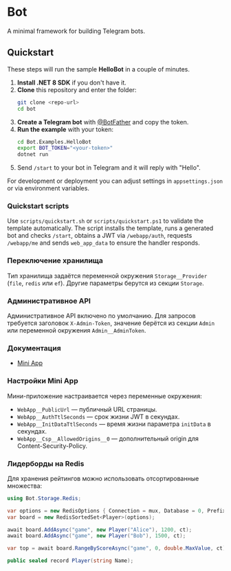 # Bot

A minimal framework for building Telegram bots.

## Quickstart

These steps will run the sample **HelloBot** in a couple of minutes.

1. **Install .NET 8 SDK** if you don't have it.
2. **Clone** this repository and enter the folder:
   ```bash
   git clone <repo-url>
   cd bot
   ```
3. **Create a Telegram bot** with [@BotFather](https://t.me/BotFather) and copy the token.
4. **Run the example** with your token:
   ```bash
   cd Bot.Examples.HelloBot
   export BOT_TOKEN="<your-token>"
   dotnet run
   ```
5. Send `/start` to your bot in Telegram and it will reply with "Hello".

For development or deployment you can adjust settings in `appsettings.json` or via environment variables.

### Quickstart scripts

Use `scripts/quickstart.sh` or `scripts/quickstart.ps1` to validate the template automatically. The script installs the template, runs a generated bot and checks `/start`, obtains a JWT via `/webapp/auth`, requests `/webapp/me` and sends `web_app_data` to ensure the handler responds.

### Переключение хранилища

Тип хранилища задаётся переменной окружения `Storage__Provider` (`file`, `redis` или `ef`).
Другие параметры берутся из секции `Storage`.

### Административное API

Административное API включено по умолчанию. Для запросов требуется заголовок `X-Admin-Token`,
значение берётся из секции `Admin` или переменной окружения `Admin__AdminToken`.

### Документация

* [Mini App](docs/miniapps.md)

### Настройки Mini App

Мини-приложение настраивается через переменные окружения:

* `WebApp__PublicUrl` — публичный URL страницы.
* `WebApp__AuthTtlSeconds` — срок жизни JWT в секундах.
* `WebApp__InitDataTtlSeconds` — время жизни параметра `initData` в секундах.
* `WebApp__Csp__AllowedOrigins__0` — дополнительный origin для Content-Security-Policy.

### Лидерборды на Redis

Для хранения рейтингов можно использовать отсортированные множества:

```csharp
using Bot.Storage.Redis;

var options = new RedisOptions { Connection = mux, Database = 0, Prefix = "lb" };
var board = new RedisSortedSet<Player>(options);

await board.AddAsync("game", new Player("Alice"), 1200, ct);
await board.AddAsync("game", new Player("Bob"), 1500, ct);

var top = await board.RangeByScoreAsync("game", 0, double.MaxValue, ct);
```

```csharp
public sealed record Player(string Name);
```
